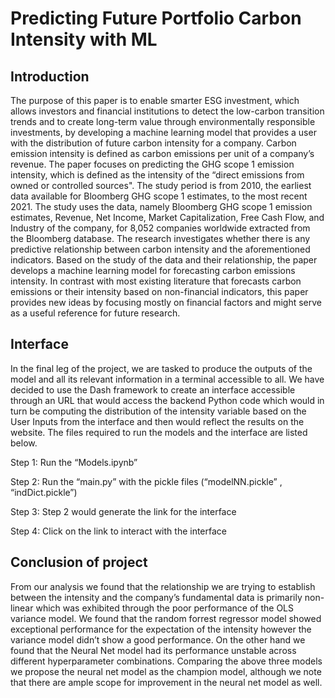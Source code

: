 # Predicting Future Portfolio Carbon Intensity with ML

## Introduction

The purpose of this paper is to enable smarter ESG investment, which allows investors and financial institutions to detect the low-carbon transition trends and to create long-term value through environmentally responsible investments, by developing a machine learning model that provides a user with the distribution of future carbon intensity for a company. Carbon emission intensity is defined as carbon emissions per unit of a company’s revenue. The paper focuses on predicting the GHG scope 1 emission intensity, which is defined as the intensity of the “direct emissions from owned or controlled sources". The study period is from 2010, the earliest data available for Bloomberg GHG scope 1 estimates, to the most recent 2021. The study uses the data, namely Bloomberg GHG scope 1 emission estimates, Revenue, Net Income, Market Capitalization, Free Cash Flow, and Industry of the company, for 8,052 companies worldwide extracted from the Bloomberg database. The research investigates whether there is any predictive relationship between carbon intensity and the aforementioned indicators. Based on the study of the data and their relationship, the paper develops a machine learning model for forecasting carbon emissions intensity. In contrast with most existing literature that forecasts carbon emissions or their intensity based on non-financial indicators, this paper provides new ideas by focusing mostly on financial factors and might serve as a useful reference for future research.

## Interface

In the final leg of the project, we are tasked to produce the outputs of the model and all its relevant information in a terminal accessible to all. We have decided to use the Dash framework to create an interface accessible through an URL that would access the backend Python code which would in turn be computing the distribution of the intensity variable based on the User Inputs from the interface and then would reflect the results on the website. The files required to run the models and the interface are listed below.

Step 1: Run the “Models.ipynb” 

Step 2: Run the “main.py” with the pickle files (“modelNN.pickle” , “indDict.pickle”)

Step 3: Step 2 would generate the link for the interface

Step 4: Click on the link to interact with the interface


## Conclusion of project

From our analysis we found that the relationship we are trying to establish between the intensity and the company’s fundamental data is primarily non-linear which was exhibited through the poor performance of the OLS variance model. We found that the random forrest regressor model showed exceptional performance for the expectation of the intensity however the variance model didn’t show a good performance. On the other hand we found that the Neural Net model had its performance unstable across different hyperparameter combinations. Comparing the above three models we propose the neural net model as the champion model, although we note that there are ample scope for improvement in the neural net model as well.
